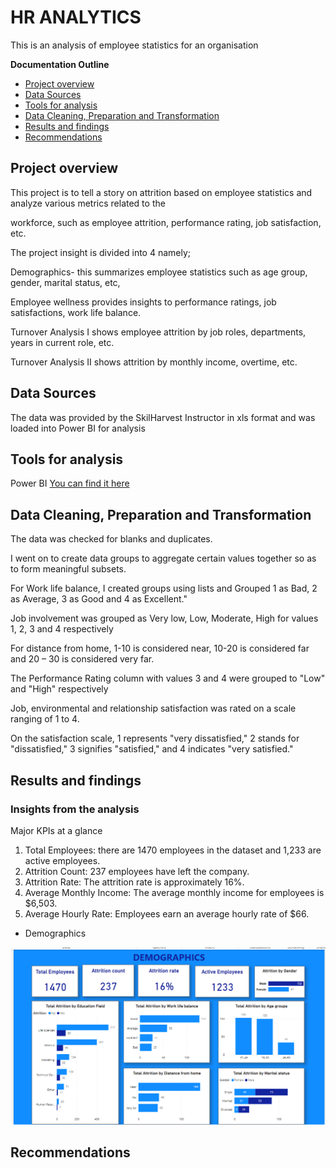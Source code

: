 # HR ANALYTICS

This is an analysis of employee statistics for an organisation

**Documentation Outline**
- [Project overview](#project-overview)
- [Data Sources](#data-sources)
- [Tools for analysis](#tools-for-analysis)
- [Data Cleaning, Preparation and Transformation](#data-cleaning-preparation-and-transformation)
- [Results and findings](#results-and-findings)
- [Recommendations](#recommendations)

## Project overview
This project is to tell a story on attrition based on employee statistics and analyze various metrics related to the 

workforce, such as employee attrition, performance rating, job satisfaction, etc. 

The project insight is divided into 4 namely;

Demographics- this summarizes employee statistics such as age group, gender, marital status, etc, 

Employee wellness provides insights to performance ratings, job satisfactions, work life balance.

Turnover Analysis I shows employee attrition by job roles, departments, years in current role, etc.

Turnover Analysis II shows attrition by monthly income, overtime, etc.

## Data Sources

The data was provided by the SkilHarvest Instructor in xls format and was loaded into Power BI for analysis

## Tools for analysis

Power BI [You can find it here](https://powerbi.microsoft.com/en-us/downloads/)

## Data Cleaning, Preparation and Transformation

The data was checked for blanks and duplicates.

I went on to create data groups to aggregate certain values together so as to form meaningful subsets.

For Work life balance, I created groups using lists and Grouped 1 as Bad, 2 as Average, 3 as Good and 4 as Excellent."

Job involvement was grouped as Very low, Low, Moderate, High for values 1, 2, 3 and 4 respectively

For distance from home, 1-10 is considered near, 10-20 is considered far and 20 – 30 is considered very far. 

The Performance Rating column with values 3 and 4 were grouped to "Low" and "High" respectively

Job, environmental and relationship satisfaction was rated on a scale ranging of 1 to 4. 

On the satisfaction scale, 1 represents "very dissatisfied," 2 stands for "dissatisfied," 3 signifies "satisfied," and 4 indicates "very satisfied." 


## Results and findings

### Insights from the analysis

Major KPIs at a glance

1. Total Employees: there are 1470 employees in the dataset and 1,233 are active employees.
2. Attrition Count: 237 employees have left the company.
3. Attrition Rate: The attrition rate is approximately 16%.
4. Average Monthly Income: The average monthly income for employees is $6,503.
5. Average Hourly Rate: Employees earn an average hourly rate of $66.

- Demographics
  
![page1](page1.png)

## Recommendations
